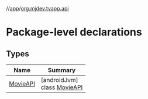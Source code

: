 //[app](../../index.md)/[org.mjdev.tvapp.api](index.md)

# Package-level declarations

## Types

| Name | Summary |
|---|---|
| [MovieAPI](-movie-a-p-i/index.md) | [androidJvm]<br>class [MovieAPI](-movie-a-p-i/index.md) |
